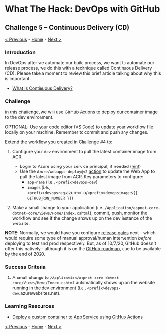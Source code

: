 # What The Hack: DevOps with GitHub 

## Challenge 5 – Continuous Delivery (CD)

[< Previous](challenge04.md) - [Home](../readme.md) - [Next >](challenge06.md)

### Introduction

In DevOps after we automate our build process, we want to automate our release process, we do this with a technique called Continuous Delivery (CD). Please take a moment to review this brief article talking about why this is important. 

- [What is Continuous Delivery?](https://docs.microsoft.com/en-us/azure/devops/learn/what-is-continuous-delivery)

### Challenge

In this challenge, we will use GitHub Actions to deploy our container image to the dev environment. 

OPTIONAL: Use your code editor (VS Code) to update your workflow file locally on your machine. Remember to commit and push any changes.

Extend the workflow you created in Challenge #4 to:

1. Configure your `dev` environment to pull the latest container image from ACR. 
   - Login to Azure using your service principal, if needed ([hint](https://docs.microsoft.com/en-us/azure/app-service/deploy-container-github-action?tabs=service-principal#tabpanel_CeZOj-G++Q-3_service-principal))
   - Use the `Azure/webapps-deploy@v2` [action](https://github.com/Azure/webapps-deploy) to update the Web App to pull the latest image from ACR. Key parameters to configure:
      - `app-name` (i.e., `<prefix>devops-dev`)
      - `images` (i.e., `<prefix>devopsreg`.azurecr.io/`<prefix>devopsimage`:`${{ GITHUB_RUN_NUMBER }}`)

2. Make a small change to your application  (i.e.,`/Application/aspnet-core-dotnet-core/Views/Home/Index.cshtml`), commit, push, monitor the workflow and see if the change shows up on the dev instance of the website.

**NOTE**: Normally, we would have you configure [release gates](https://docs.microsoft.com/en-us/azure/devops/pipelines/release/approvals/?view=azure-devops) next - which would require some type of manual approval/human intervention *before* deploying to test and prod respectively. But, as of 10/7/20, GitHub doesn't offer this natively - although it is on the [GitHub roadmap](https://github.com/github/roadmap/issues/99), due to be available by the end of 2020.

### Success Criteria

1. A small change to `/Application/aspnet-core-dotnet-core/Views/Home/Index.cshtml` automatically shows up on the website running in the dev environment (i.e., `<prefix>devops-dev`.azurewebsites.net).

### Learning Resources

- [Deploy a custom container to App Service using GitHub Actions](https://docs.microsoft.com/en-us/azure/app-service/deploy-container-github-action?tabs=service-principal#tabpanel_CeZOj-G++Q-3_service-principal)

[< Previous](challenge04.md) - [Home](../readme.md) - [Next >](challenge06.md)